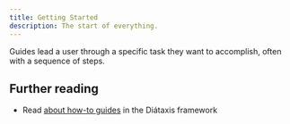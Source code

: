 ```yaml
---
title: Getting Started
description: The start of everything.
---
```


Guides lead a user through a specific task they want to accomplish, often with a sequence of steps.

## Further reading

- Read [about how-to guides](https://diataxis.fr/how-to-guides/) in the Diátaxis framework
